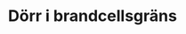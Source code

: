 ---
title: 'Dörr i brandcellsgräns'
symbol_image: 'symbols/kr/42.svg'
weight: 42
card: true
card_color: 'bg-symbol-red'
---